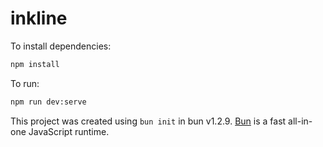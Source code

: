 # inkline

To install dependencies:

```bash
npm install
```

To run:

```bash
npm run dev:serve
```

This project was created using `bun init` in bun v1.2.9. [Bun](https://bun.sh) is a fast all-in-one JavaScript runtime.
